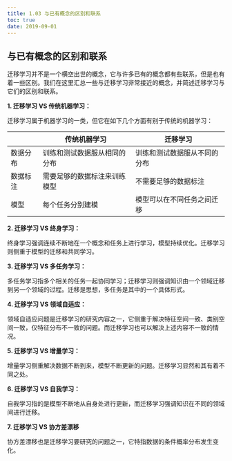 ```yaml
---
title: 1.03 与已有概念的区别和联系
toc: true
date: 2019-09-01
---
```


## 与已有概念的区别和联系

迁移学习并不是一个横空出世的概念，它与许多已有的概念都有些联系，但是也有着一些区别。我们在这里汇总一些与迁移学习非常接近的概念，并简述迁移学习与它们的区别和联系。

**1. 迁移学习 VS 传统机器学习：**

迁移学习属于机器学习的一类，但它在如下几个方面有别于传统的机器学习：

|  | 传统机器学习 | 迁移学习 |
| -------- | ---------------------------- | ---------------------------- |
| 数据分布 | 训练和测试数据服从相同的分布 | 训练和测试数据服从不同的分布 |
| 数据标注 | 需要足够的数据标注来训练模型 | 不需要足够的数据标注         |
| 模型     | 每个任务分别建模             | 模型可以在不同任务之间迁移   |


**2. 迁移学习 VS 终身学习：**

终身学习强调连续不断地在一个概念和任务上进行学习，模型持续优化。迁移学习则侧重于模型的迁移和共同学习。

**3. 迁移学习 VS 多任务学习：**

多任务学习指多个相关的任务一起协同学习；迁移学习则强调知识由一个领域迁移到另一个领域的过程。迁移是思想，多任务是其中的一个具体形式。

**4. 迁移学习 VS 领域自适应：**

领域自适应问题是迁移学习的研究内容之一，它侧重于解决特征空间一致、类别空间一致，仅特征分布不一致的问题。而迁移学习也可以解决上述内容不一致的情况。

**5. 迁移学习 VS 增量学习：**

增量学习侧重解决数据不断到来，模型不断更新的问题。迁移学习显然和其有着不同之处。

**6. 迁移学习 VS 自我学习：**

自我学习指的是模型不断地从自身处进行更新，而迁移学习强调知识在不同的领域间进行迁移。

**7. 迁移学习 VS 协方差漂移**

协方差漂移也是迁移学习要研究的问题之一，它特指数据的条件概率分布发生变化。
